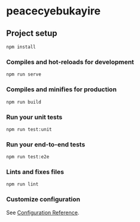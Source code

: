 # peacecyebukayire

## Project setup
```
npm install
```

### Compiles and hot-reloads for development
```
npm run serve
```

### Compiles and minifies for production
```
npm run build
```

### Run your unit tests
```
npm run test:unit
```

### Run your end-to-end tests
```
npm run test:e2e
```

### Lints and fixes files
```
npm run lint
```

### Customize configuration
See [Configuration Reference](https://cli.vuejs.org/config/).
